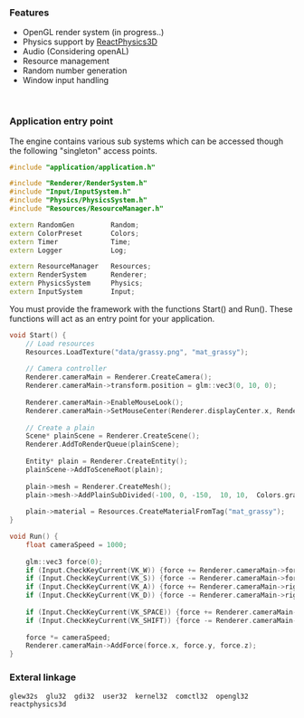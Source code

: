 ### Features
- OpenGL render system  (in progress..)
- Physics support by <a href="https://github.com/DanielChappuis/reactphysics3d">ReactPhysics3D</a>⁭
- ⁯⁮⁭Audio (Considering openAL)
- Resource management
- Random number generation
- Window input handling
<a>
⁪
</a>

### Application entry point 
The engine contains various sub systems which can be accessed though the following "singleton" access points.

```c++
#include "application/application.h"

#include "Renderer/RenderSystem.h"
#include "Input/InputSystem.h"
#include "Physics/PhysicsSystem.h"
#include "Resources/ResourceManager.h"

extern RandomGen         Random;
extern ColorPreset       Colors;
extern Timer             Time;
extern Logger            Log;

extern ResourceManager   Resources;
extern RenderSystem      Renderer;
extern PhysicsSystem     Physics;
extern InputSystem       Input;
```
You must provide the framework with the functions Start() and Run(). These functions will act as an entry point for your application.

```c++
void Start() {
    // Load resources
    Resources.LoadTexture("data/grassy.png", "mat_grassy");
    
    // Camera controller
    Renderer.cameraMain = Renderer.CreateCamera();
    Renderer.cameraMain->transform.position = glm::vec3(0, 10, 0);
    
    Renderer.cameraMain->EnableMouseLook();
    Renderer.cameraMain->SetMouseCenter(Renderer.displayCenter.x, Renderer.displayCenter.y);
    
    // Create a plain
    Scene* plainScene = Renderer.CreateScene();
    Renderer.AddToRenderQueue(plainScene);
    
    Entity* plain = Renderer.CreateEntity();
    plainScene->AddToSceneRoot(plain);
    
    plain->mesh = Renderer.CreateMesh();
    plain->mesh->AddPlainSubDivided(-100, 0, -150,  10, 10,  Colors.gray,  20, 20);
    
    plain->material = Resources.CreateMaterialFromTag("mat_grassy");
}

void Run() {
    float cameraSpeed = 1000;
    
    glm::vec3 force(0);
    if (Input.CheckKeyCurrent(VK_W)) {force += Renderer.cameraMain->forward;}
    if (Input.CheckKeyCurrent(VK_S)) {force -= Renderer.cameraMain->forward;}
    if (Input.CheckKeyCurrent(VK_A)) {force += Renderer.cameraMain->right;}
    if (Input.CheckKeyCurrent(VK_D)) {force -= Renderer.cameraMain->right;}
    
    if (Input.CheckKeyCurrent(VK_SPACE)) {force += Renderer.cameraMain->up;}
    if (Input.CheckKeyCurrent(VK_SHIFT)) {force -= Renderer.cameraMain->up;}
    
    force *= cameraSpeed;
    Renderer.cameraMain->AddForce(force.x, force.y, force.z);
}
```

### Exteral linkage
```
glew32s  glu32  gdi32  user32  kernel32  comctl32  opengl32  reactphysics3d
```

